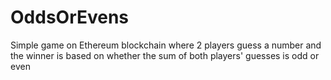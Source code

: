 # OddsOrEvens
Simple game on Ethereum blockchain where 2 players guess a number and the winner is based on whether the sum of both players' guesses is odd or even
